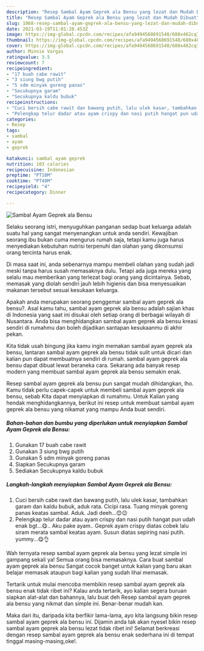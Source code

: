 ```yaml
---
description: "Resep Sambal Ayam Geprek ala Bensu yang lezat dan Mudah Dibuat"
title: "Resep Sambal Ayam Geprek ala Bensu yang lezat dan Mudah Dibuat"
slug: 1068-resep-sambal-ayam-geprek-ala-bensu-yang-lezat-dan-mudah-dibuat
date: 2021-03-19T11:01:28.453Z
image: https://img-global.cpcdn.com/recipes/afa9494568691548/680x482cq70/sambal-ayam-geprek-ala-bensu-foto-resep-utama.jpg
thumbnail: https://img-global.cpcdn.com/recipes/afa9494568691548/680x482cq70/sambal-ayam-geprek-ala-bensu-foto-resep-utama.jpg
cover: https://img-global.cpcdn.com/recipes/afa9494568691548/680x482cq70/sambal-ayam-geprek-ala-bensu-foto-resep-utama.jpg
author: Minnie Vargas
ratingvalue: 3.5
reviewcount: 7
recipeingredient:
- "17 buah cabe rawit"
- "3 siung bwg putih"
- "5 sdm minyak goreng panas"
- "Secukupnya garam"
- "Secukupnya kaldu bubuk"
recipeinstructions:
- "Cuci bersih cabe rawit dan bawang putih, lalu ulek kasar, tambahkan garam dan kaldu bubuk, aduk rata. Cicipi rasa. Tuang minyak goreng panas keatas sambal. Aduk. Jadi deeh...😊😉"
- "Pelengkap telur dadar atau ayam crispy dan nasi putih hangat pun udah enak bgt...😋.. Aku pake ayam.. Geprek ayam crispy diatas cobek lalu siram merata sambal keatas ayam. Susun diatas sepiring nasi putih. yummy...😋👌"
categories:
- Resep
tags:
- sambal
- ayam
- geprek

katakunci: sambal ayam geprek 
nutrition: 103 calories
recipecuisine: Indonesian
preptime: "PT18M"
cooktime: "PT48M"
recipeyield: "4"
recipecategory: Dinner

---
```



![Sambal Ayam Geprek ala Bensu](https://img-global.cpcdn.com/recipes/afa9494568691548/680x482cq70/sambal-ayam-geprek-ala-bensu-foto-resep-utama.jpg)

Selaku seorang istri, menyuguhkan panganan sedap buat keluarga adalah suatu hal yang sangat menyenangkan untuk anda sendiri. Kewajiban seorang ibu bukan cuma mengurus rumah saja, tetapi kamu juga harus menyediakan kebutuhan nutrisi terpenuhi dan olahan yang dikonsumsi orang tercinta harus enak.

Di masa  saat ini, anda sebenarnya mampu membeli olahan yang sudah jadi meski tanpa harus susah memasaknya dulu. Tetapi ada juga mereka yang selalu mau memberikan yang terlezat bagi orang yang dicintainya. Sebab, memasak yang diolah sendiri jauh lebih higienis dan bisa menyesuaikan makanan tersebut sesuai kesukaan keluarga. 



Apakah anda merupakan seorang penggemar sambal ayam geprek ala bensu?. Asal kamu tahu, sambal ayam geprek ala bensu adalah sajian khas di Indonesia yang saat ini disukai oleh setiap orang di berbagai wilayah di Nusantara. Anda bisa menghidangkan sambal ayam geprek ala bensu kreasi sendiri di rumahmu dan boleh dijadikan santapan kesukaanmu di akhir pekan.

Kita tidak usah bingung jika kamu ingin memakan sambal ayam geprek ala bensu, lantaran sambal ayam geprek ala bensu tidak sulit untuk dicari dan kalian pun dapat membuatnya sendiri di rumah. sambal ayam geprek ala bensu dapat dibuat lewat beraneka cara. Sekarang ada banyak resep modern yang membuat sambal ayam geprek ala bensu semakin enak.

Resep sambal ayam geprek ala bensu pun sangat mudah dihidangkan, lho. Kamu tidak perlu capek-capek untuk membeli sambal ayam geprek ala bensu, sebab Kita dapat menyiapkan di rumahmu. Untuk Kalian yang hendak menghidangkannya, berikut ini resep untuk membuat sambal ayam geprek ala bensu yang nikamat yang mampu Anda buat sendiri.

<!--inarticleads1-->

##### Bahan-bahan dan bumbu yang diperlukan untuk menyiapkan Sambal Ayam Geprek ala Bensu:

1. Gunakan 17 buah cabe rawit
1. Gunakan 3 siung bwg putih
1. Gunakan 5 sdm minyak goreng panas
1. Siapkan Secukupnya garam
1. Sediakan Secukupnya kaldu bubuk




<!--inarticleads2-->

##### Langkah-langkah menyiapkan Sambal Ayam Geprek ala Bensu:

1. Cuci bersih cabe rawit dan bawang putih, lalu ulek kasar, tambahkan garam dan kaldu bubuk, aduk rata. Cicipi rasa. Tuang minyak goreng panas keatas sambal. Aduk. Jadi deeh...😊😉
1. Pelengkap telur dadar atau ayam crispy dan nasi putih hangat pun udah enak bgt...😋.. Aku pake ayam.. Geprek ayam crispy diatas cobek lalu siram merata sambal keatas ayam. Susun diatas sepiring nasi putih. yummy...😋👌




Wah ternyata resep sambal ayam geprek ala bensu yang lezat simple ini gampang sekali ya! Semua orang bisa memasaknya. Cara buat sambal ayam geprek ala bensu Sangat cocok banget untuk kalian yang baru akan belajar memasak ataupun bagi kalian yang sudah lihai memasak.

Tertarik untuk mulai mencoba membikin resep sambal ayam geprek ala bensu enak tidak ribet ini? Kalau anda tertarik, ayo kalian segera buruan siapkan alat-alat dan bahannya, lalu buat deh Resep sambal ayam geprek ala bensu yang nikmat dan simple ini. Benar-benar mudah kan. 

Maka dari itu, daripada kita berfikir lama-lama, ayo kita langsung bikin resep sambal ayam geprek ala bensu ini. Dijamin anda tak akan nyesel bikin resep sambal ayam geprek ala bensu lezat tidak ribet ini! Selamat berkreasi dengan resep sambal ayam geprek ala bensu enak sederhana ini di tempat tinggal masing-masing,oke!.

